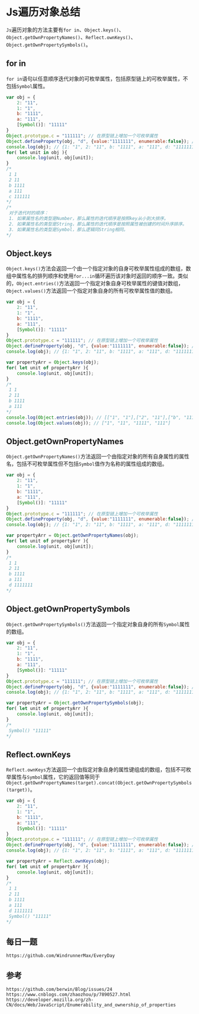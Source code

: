 # Js遍历对象总结
`Js`遍历对象的方法主要有`for in`、`Object.keys()`、`Object.getOwnPropertyNames()`、`Reflect.ownKeys()`、`Object.getOwnPropertySymbols()`。

## for in
`for in`语句以任意顺序迭代对象的可枚举属性，包括原型链上的可枚举属性，不包括`Symbol`属性。

```javascript
var obj = {
    2: "11",
    1: "1",
    b: "1111",
    a: "111",
    [Symbol()]: "11111"
}
Object.prototype.c = "111111"; // 在原型链上增加一个可枚举属性
Object.defineProperty(obj, "d", {value:"1111111", enumerable:false}); // 在obj上增加一个不可枚举属性
console.log(obj); // {1: "1", 2: "11", b: "1111", a: "111", d: "1111111", Symbol(): "11111"}
for( let unit in obj ){
    console.log(unit, obj[unit]);
}
/* 
 1 1
 2 11
 b 1111
 a 111
 c 111111
*/
/*
 对于迭代时的顺序：
 1. 如果属性名的类型是Number，那么属性的迭代顺序是按照key从小到大排序。
 2. 如果属性名的类型是String，那么属性的迭代顺序是按照属性被创建的时间升序排序。
 3. 如果属性名的类型是Symbol，那么逻辑同String相同。
*/
```

## Object.keys
`Object.keys()`方法会返回一个由一个指定对象的自身可枚举属性组成的数组，数组中属性名的排列顺序和使用`for...in`循环遍历该对象时返回的顺序一致。类似的，`Object.entries()`方法返回一个指定对象自身可枚举属性的键值对数组，`Object.values()`方法返回一个指定对象自身的所有可枚举属性值的数组。

```javascript
var obj = {
    2: "11",
    1: "1",
    b: "1111",
    a: "111",
    [Symbol()]: "11111"
}
Object.prototype.c = "111111"; // 在原型链上增加一个可枚举属性
Object.defineProperty(obj, "d", {value:"1111111", enumerable:false}); // 在obj上增加一个不可枚举属性
console.log(obj); // {1: "1", 2: "11", b: "1111", a: "111", d: "1111111", Symbol(): "11111"}

var propertyArr = Object.keys(obj);
for( let unit of propertyArr ){
    console.log(unit, obj[unit]);
}
/* 
 1 1
 2 11
 b 1111
 a 111
*/
console.log(Object.entries(obj)); // [["1", "1"],["2", "11"],["b", "1111"],["a", "111"]]
console.log(Object.values(obj)); // ["1", "11", "1111", "111"]
```

## Object.getOwnPropertyNames
`Object.getOwnPropertyNames()`方法返回一个由指定对象的所有自身属性的属性名，包括不可枚举属性但不包括`Symbol`值作为名称的属性组成的数组。

```javascript
var obj = {
    2: "11",
    1: "1",
    b: "1111",
    a: "111",
    [Symbol()]: "11111"
}
Object.prototype.c = "111111"; // 在原型链上增加一个可枚举属性
Object.defineProperty(obj, "d", {value:"1111111", enumerable:false}); // 在obj上增加一个不可枚举属性
console.log(obj); // {1: "1", 2: "11", b: "1111", a: "111", d: "1111111", Symbol(): "11111"}

var propertyArr = Object.getOwnPropertyNames(obj);
for( let unit of propertyArr ){
    console.log(unit, obj[unit]);
}
/* 
 1 1
 2 11
 b 1111
 a 111
 d 1111111
*/
```

## Object.getOwnPropertySymbols
`Object.getOwnPropertySymbols()`方法返回一个指定对象自身的所有`Symbol`属性的数组。

```javascript
var obj = {
    2: "11",
    1: "1",
    b: "1111",
    a: "111",
    [Symbol()]: "11111"
}
Object.prototype.c = "111111"; // 在原型链上增加一个可枚举属性
Object.defineProperty(obj, "d", {value:"1111111", enumerable:false}); // 在obj上增加一个不可枚举属性
console.log(obj); // {1: "1", 2: "11", b: "1111", a: "111", d: "1111111", Symbol(): "11111"}

var propertyArr = Object.getOwnPropertySymbols(obj);
for( let unit of propertyArr ){
    console.log(unit, obj[unit]);
}
/* 
 Symbol() "11111"
*/
```

## Reflect.ownKeys
`Reflect.ownKeys`方法返回一个由指定对象自身的属性键组成的数组，包括不可枚举属性与`Symbol`属性，它的返回值等同于`Object.getOwnPropertyNames(target).concat(Object.getOwnPropertySymbols(target))`。

```javascript
var obj = {
    2: "11",
    1: "1",
    b: "1111",
    a: "111",
    [Symbol()]: "11111"
}
Object.prototype.c = "111111"; // 在原型链上增加一个可枚举属性
Object.defineProperty(obj, "d", {value:"1111111", enumerable:false}); // 在obj上增加一个不可枚举属性
console.log(obj); // {1: "1", 2: "11", b: "1111", a: "111", d: "1111111", Symbol(): "11111"}

var propertyArr = Reflect.ownKeys(obj);
for( let unit of propertyArr ){
    console.log(unit, obj[unit]);
}
/* 
 1 1
 2 11
 b 1111
 a 111
 d 1111111
 Symbol() "11111"
*/
```

## 每日一题
```
https://github.com/WindrunnerMax/EveryDay
```

## 参考

```
https://github.com/berwin/Blog/issues/24
https://www.cnblogs.com/zhaozhou/p/7890527.html
https://developer.mozilla.org/zh-CN/docs/Web/JavaScript/Enumerability_and_ownership_of_properties
```
